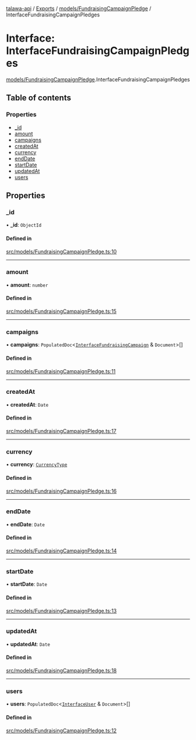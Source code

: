 [talawa-api](../README.md) / [Exports](../modules.md) / [models/FundraisingCampaignPledge](../modules/models_FundraisingCampaignPledge.md) / InterfaceFundraisingCampaignPledges

# Interface: InterfaceFundraisingCampaignPledges

[models/FundraisingCampaignPledge](../modules/models_FundraisingCampaignPledge.md).InterfaceFundraisingCampaignPledges

## Table of contents

### Properties

- [\_id](models_FundraisingCampaignPledge.InterfaceFundraisingCampaignPledges.md#_id)
- [amount](models_FundraisingCampaignPledge.InterfaceFundraisingCampaignPledges.md#amount)
- [campaigns](models_FundraisingCampaignPledge.InterfaceFundraisingCampaignPledges.md#campaigns)
- [createdAt](models_FundraisingCampaignPledge.InterfaceFundraisingCampaignPledges.md#createdat)
- [currency](models_FundraisingCampaignPledge.InterfaceFundraisingCampaignPledges.md#currency)
- [endDate](models_FundraisingCampaignPledge.InterfaceFundraisingCampaignPledges.md#enddate)
- [startDate](models_FundraisingCampaignPledge.InterfaceFundraisingCampaignPledges.md#startdate)
- [updatedAt](models_FundraisingCampaignPledge.InterfaceFundraisingCampaignPledges.md#updatedat)
- [users](models_FundraisingCampaignPledge.InterfaceFundraisingCampaignPledges.md#users)

## Properties

### \_id

• **\_id**: `ObjectId`

#### Defined in

[src/models/FundraisingCampaignPledge.ts:10](https://github.com/PalisadoesFoundation/talawa-api/blob/4c7d3ea/src/models/FundraisingCampaignPledge.ts#L10)

___

### amount

• **amount**: `number`

#### Defined in

[src/models/FundraisingCampaignPledge.ts:15](https://github.com/PalisadoesFoundation/talawa-api/blob/4c7d3ea/src/models/FundraisingCampaignPledge.ts#L15)

___

### campaigns

• **campaigns**: `PopulatedDoc`\<[`InterfaceFundraisingCampaign`](models_FundraisingCampaign.InterfaceFundraisingCampaign.md) & `Document`\>[]

#### Defined in

[src/models/FundraisingCampaignPledge.ts:11](https://github.com/PalisadoesFoundation/talawa-api/blob/4c7d3ea/src/models/FundraisingCampaignPledge.ts#L11)

___

### createdAt

• **createdAt**: `Date`

#### Defined in

[src/models/FundraisingCampaignPledge.ts:17](https://github.com/PalisadoesFoundation/talawa-api/blob/4c7d3ea/src/models/FundraisingCampaignPledge.ts#L17)

___

### currency

• **currency**: [`CurrencyType`](../enums/models_FundraisingCampaign.CurrencyType.md)

#### Defined in

[src/models/FundraisingCampaignPledge.ts:16](https://github.com/PalisadoesFoundation/talawa-api/blob/4c7d3ea/src/models/FundraisingCampaignPledge.ts#L16)

___

### endDate

• **endDate**: `Date`

#### Defined in

[src/models/FundraisingCampaignPledge.ts:14](https://github.com/PalisadoesFoundation/talawa-api/blob/4c7d3ea/src/models/FundraisingCampaignPledge.ts#L14)

___

### startDate

• **startDate**: `Date`

#### Defined in

[src/models/FundraisingCampaignPledge.ts:13](https://github.com/PalisadoesFoundation/talawa-api/blob/4c7d3ea/src/models/FundraisingCampaignPledge.ts#L13)

___

### updatedAt

• **updatedAt**: `Date`

#### Defined in

[src/models/FundraisingCampaignPledge.ts:18](https://github.com/PalisadoesFoundation/talawa-api/blob/4c7d3ea/src/models/FundraisingCampaignPledge.ts#L18)

___

### users

• **users**: `PopulatedDoc`\<[`InterfaceUser`](models_User.InterfaceUser.md) & `Document`\>[]

#### Defined in

[src/models/FundraisingCampaignPledge.ts:12](https://github.com/PalisadoesFoundation/talawa-api/blob/4c7d3ea/src/models/FundraisingCampaignPledge.ts#L12)
